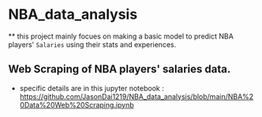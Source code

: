 # NBA_data_analysis
** this project mainly focues on making a basic model to predict NBA players' `Salaries` using their stats and experiences.

## Web Scraping of NBA players' salaries data.
- specific details are in this jupyter notebook : https://github.com/JasonDai1219/NBA_data_analysis/blob/main/NBA%20Data%20Web%20Scraping.ipynb